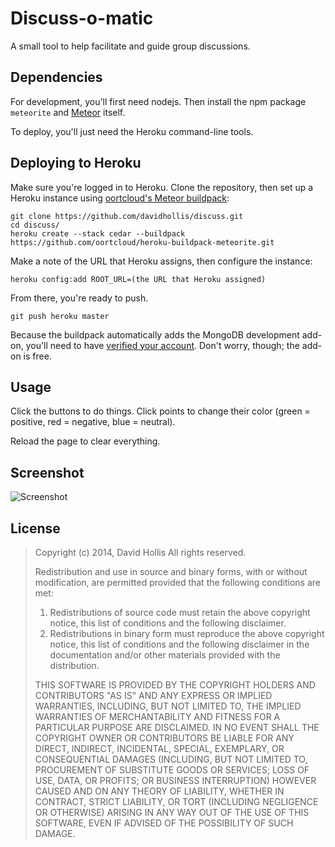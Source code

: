 # Discuss-o-matic

A small tool to help facilitate and guide group discussions.


## Dependencies

For development, you'll first need nodejs. Then install the npm package `meteorite` and [Meteor][meteor] itself.

To deploy, you'll just need the Heroku command-line tools.

[meteor]: https://www.meteor.com/


## Deploying to Heroku

Make sure you're logged in to Heroku. Clone the repository, then set up a Heroku instance using [oortcloud's Meteor buildpack][oortcloud-meteor]:

```shell
git clone https://github.com/davidhollis/discuss.git
cd discuss/
heroku create --stack cedar --buildpack https://github.com/oortcloud/heroku-buildpack-meteorite.git
```

Make a note of the URL that Heroku assigns, then configure the instance:

```shell
heroku config:add ROOT_URL=(the URL that Heroku assigned)
```

From there, you're ready to push.

```shell
git push heroku master
```

Because the buildpack automatically adds the
MongoDB development add-on, you'll need to have [verified your account][heroku-verify]. Don't worry, though; the add-on is free.

[oortcloud-meteor]: https://github.com/oortcloud/heroku-buildpack-meteorite
[heroku-verify]: http://devcenter.heroku.com/categories/billing


## Usage

Click the buttons to do things. Click points to change their color (green = positive, red = negative, blue = neutral).

Reload the page to clear everything.


## Screenshot

![Screenshot](http://etotheipi.org/discuss-o-matic-screenshot.png "Screenshot")


## License

> Copyright (c) 2014, David Hollis
> All rights reserved.
> 
> Redistribution and use in source and binary forms, with or without
> modification, are permitted provided that the following conditions are met: 
> 
> 1. Redistributions of source code must retain the above copyright notice, this
>    list of conditions and the following disclaimer. 
> 2. Redistributions in binary form must reproduce the above copyright notice,
>    this list of conditions and the following disclaimer in the documentation
>    and/or other materials provided with the distribution. 
> 
> THIS SOFTWARE IS PROVIDED BY THE COPYRIGHT HOLDERS AND CONTRIBUTORS "AS IS" AND
> ANY EXPRESS OR IMPLIED WARRANTIES, INCLUDING, BUT NOT LIMITED TO, THE IMPLIED
> WARRANTIES OF MERCHANTABILITY AND FITNESS FOR A PARTICULAR PURPOSE ARE
> DISCLAIMED. IN NO EVENT SHALL THE COPYRIGHT OWNER OR CONTRIBUTORS BE LIABLE FOR
> ANY DIRECT, INDIRECT, INCIDENTAL, SPECIAL, EXEMPLARY, OR CONSEQUENTIAL DAMAGES
> (INCLUDING, BUT NOT LIMITED TO, PROCUREMENT OF SUBSTITUTE GOODS OR SERVICES;
> LOSS OF USE, DATA, OR PROFITS; OR BUSINESS INTERRUPTION) HOWEVER CAUSED AND
> ON ANY THEORY OF LIABILITY, WHETHER IN CONTRACT, STRICT LIABILITY, OR TORT
> (INCLUDING NEGLIGENCE OR OTHERWISE) ARISING IN ANY WAY OUT OF THE USE OF THIS
> SOFTWARE, EVEN IF ADVISED OF THE POSSIBILITY OF SUCH DAMAGE.
